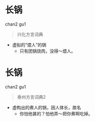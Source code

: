 # 长锅
chan2 gu1
> 兴化方言词典
- 虚拟的“煨人”的锅
  - 只有团锅烧肉，没得～煨人。


# 长锅
chan2 gu1
> 泰州方言词典2
- 虚构出的煮人的锅，因人体长，故名
  - 你怕他甚的？怕他弄～把你煮啊吃掉。